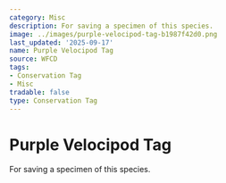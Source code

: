 ```yaml
---
category: Misc
description: For saving a specimen of this species.
image: ../images/purple-velocipod-tag-b1987f42d0.png
last_updated: '2025-09-17'
name: Purple Velocipod Tag
source: WFCD
tags:
- Conservation Tag
- Misc
tradable: false
type: Conservation Tag
---
```


# Purple Velocipod Tag

For saving a specimen of this species.

